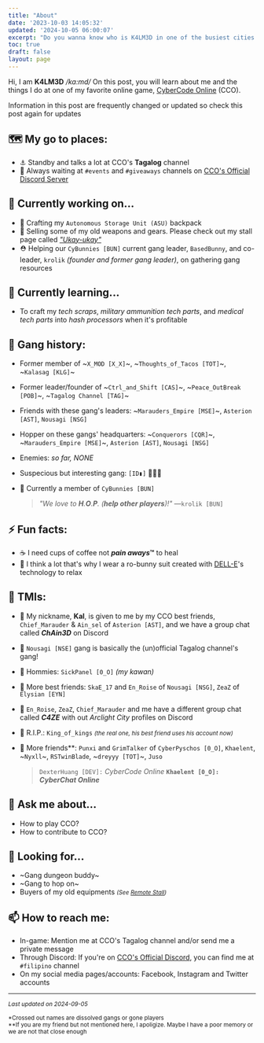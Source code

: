 ```yaml
---
title: "About"
date: '2023-10-03 14:05:32'
updated: '2024-10-05 06:00:07'
excerpt: "Do you wanna know who is K4LM3D in one of the busiest cities in the continent? Let's get to know her through this post!"
toc: true
draft: false
layout: page
---
```


Hi, I am **K4LM3D** */ka:md/*
On this post, you will learn about me and the things I do at one of my favorite online game, [CyberCode Online](https://cybercodeonline.com) (CCO).

<article class="message is-primary">
  <div class="message-body">
    <i class="fas fa-info mr-2"></i> Information in this post are frequently changed or updated so check this post again for updates
  </div>
</article>

## 🗺 My go to places:
  + ⚓ Standby and talks a lot at CCO's **Tagalog** channel
  + 📣 Always waiting at `#events` and `#giveaways` channels on <a href="https://discord.ggJREx8xz" target="_blank">CCO's Official Discord Server</a>

## 🔭 Currently working on...
  + 🎒 Crafting my `Autonomous Storage Unit (ASU)` backpack
  + 🛒 Selling some of my old weapons and gears. Please check out my stall page called [*"Ukay-ukay"*](/stall)
  + ⛑ Helping our `CyBunnies [BUN]` current gang leader, `BasedBunny`, and co-leader, `krolik` *(founder and former gang leader)*, on gathering gang resources

## 🌱 Currently learning...
  + To craft my *tech scraps*, *military ammunition tech parts*, and *medical tech parts* into *hash processors* when it's profitable

## 🤝 Gang history:
  - Former member of ~`X_MOD [X_X]`~, ~`Thoughts_of_Tacos [TOT]`~, ~`Kalasag [KLG]`~
  - Former leader/founder of ~`Ctrl_and_Shift [CAS]`~, ~`Peace_OutBreak [POB]`~, ~`Tagalog Channel [TAG]`~
  - Friends with these gang's leaders: ~`Marauders_Empire [MSE]`~, `Asterion [AST]`, `Nousagi [NSG]`
  - Hopper on these gangs' headquarters: ~`Conquerors [CQR]`~, ~`Marauders_Empire [MSE]`~, `Asterion [AST]`, `Nousagi [NSG]`
  - Enemies: *so far, NONE*
  - Suspecious but interesting gang: `[ID▮]` 🙊🙉🙈
  - 🐰 Currently a member of `CyBunnies [BUN]`

    > _"We love to **H**.**O**.**P**. (**help other players**)!"_
    > &mdash;`krolik [BUN]`

## ⚡ Fun facts:
  + ☕ I need cups of coffee not ***pain aways*™** to heal
  + 💭 I think a lot that's why I wear a ro-bunny suit created with [DELL-E](https://openai.com/dall-e-2/)'s technology to relax

## 🤫 TMIs:
  + 👤 My nickname, **Kal**, is given to me by my CCO best friends, `Chief_Marauder` & `Ain_sel` of `Asterion [AST]`, and we have a group chat called ***ChAin3D*** on Discord
  + 🚩 `Nousagi [NSE]` gang is basically the (un)official Tagalog channel's gang!
  + 🤙 Hommies: `SickPanel [0_O]` *(my kawan)*
  + 🤗 More best friends:  `SkaE_17` and `En_Roise` of `Nousagi [NSG]`, `ZeaZ` of `Elysian [EYN]`
  + 🦜 `En_Roise`, `ZeaZ`, `Chief_Marauder` and me have a different group chat called ***C4ZE*** with out *Arclight City* profiles on Discord
  + 🤍 R.I.P.: `King_of_kings` *<small>(the real one, his best friend uses his account now)</small>*
  + 🎈 More friends**: `Punxi` and `GrimTalker` of `CyberPyschos [0_O]`, `Khaelent`, ~`Nyxll`~, `RSTwinBlade`, ~`dreyyy [TOT]`~, `Juso`

    > `DexterHuang [DEV]:` *CyberCode Online*
    > <strong>`Khaelent [0_O]:` *CyberChat Online*</strong>

    <!-- > *"Cyber<strong>Chat</strong> Online"* -->
    <!-- > &mdash;`Khaelent` -->

## 💬 Ask me about...
  + How to play CCO?
  + How to contribute to CCO?

## 🤔 Looking for...
  + ~Gang dungeon buddy~
  + ~Gang to hop on~
  + Buyers of my old equipments *<small>(See <a href="/stall">Remote Stall</a>)</small>*

## 📫 How to reach me:
  + In-game: Mention me at CCO's Tagalog channel and/or send me a private message
  + Through Discord: If you're on <a href="https://discord.ggJREx8xz" target="_blank">CCO's Official Discord</a>, you can find me at `#filipino` channel
  + On my social media pages/accounts: Facebook, Instagram and Twitter accounts

___
*<small>Last updated on 2024-09-05</small>*
<article class="message is-primary">
  <div class="message-body">
    <small>*Crossed out names are dissolved gangs or gone players</small>
    <br>
    <small>**If you are my friend but not mentioned here, I apoligize. Maybe I have a poor memory or we are not that close enough</small>
  </div>
</article>
